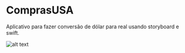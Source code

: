 # ComprasUSA

Aplicativo para fazer conversão de dólar para real usando storyboard e swift.   

![alt text](https://imgur.com/a/JwhEUcw)
